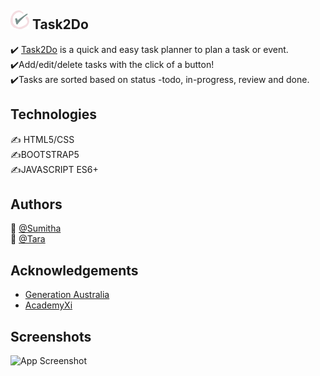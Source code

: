 ## <img src="https://github.com/sela2306/Task2Do/blob/main/images/logo.png" alt="drawing" width="30"/> Task2Do 


:heavy_check_mark: [Task2Do](https://sela2306.github.io/Task2Do/)
 is a quick and easy task planner to plan a task or event.  
 :heavy_check_mark:Add/edit/delete tasks with the click of a button!  
 :heavy_check_mark:Tasks are sorted based on status -todo, in-progress, review and done.  

## Technologies
:writing_hand: HTML5/CSS  
:writing_hand:BOOTSTRAP5  
:writing_hand:JAVASCRIPT ES6+

## Authors

👩 [@Sumitha](https://github.com/sela2306/)  
👩 [@Tara](https://github.com/metaTara)  

## Acknowledgements

 - [Generation Australia](https://australia.generation.org/)
 - [AcademyXi](https://academyxi.com/)

  
## Screenshots

![App Screenshot](https://via.placeholder.com/468x300?text=App+Screenshot+Here)
